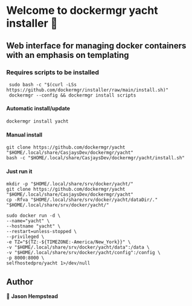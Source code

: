 # Welcome to dockermgr yacht installer 👋
  
## Web interface for managing docker containers with an emphasis on templating
  
### Requires scripts to be installed

```shell
 sudo bash -c "$(curl -LSs https://github.com/dockermgr/installer/raw/main/install.sh)"
 dockermgr --config && dockermgr install scripts  
```

#### Automatic install/update  

```shell
dockermgr install yacht
```


#### Manual install

```shell
git clone https://github.com/dockermgr/yacht "$HOME/.local/share/CasjaysDev/dockermgr/yacht"
bash -c "$HOME/.local/share/CasjaysDev/dockermgr/yacht/install.sh"
```
  
#### Just run it

```shell
mkdir -p "$HOME/.local/share/srv/docker/yacht/"
git clone https://github.com/dockermgr/yacht "$HOME/.local/share/CasjaysDev/dockermgr/yacht"
cp -Rfva "$HOME/.local/share/srv/docker/yacht/dataDir/." "$HOME/.local/share/srv/docker/yacht/"

sudo docker run -d \
--name="yacht" \
--hostname "yacht" \
--restart=unless-stopped \
--privileged \
-e TZ="${TZ:-${TIMEZONE:-America/New_York}}" \
-v "$HOME/.local/share/srv/docker/yacht/data":/data \
-v "$HOME/.local/share/srv/docker/yacht/config":/config \
-p 8000:8000 \
selfhostedpro/yacht 1>/dev/null
```

## Author  

👤 **Jason Hempstead**  
